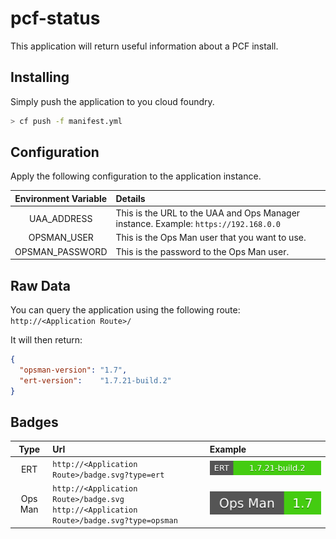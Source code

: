 # pcf-status

This application will return useful information about a PCF install.

## Installing

Simply push the application to you cloud foundry.
```Bash
> cf push -f manifest.yml
```

## Configuration

Apply the following configuration to the application instance.

| Environment Variable | Details |
|:--------------------:|:--------|
| UAA_ADDRESS          | This is the URL to the UAA and Ops Manager instance. Example: `https://192.168.0.0` |
| OPSMAN_USER          | This is the Ops Man user that you want to use. |
| OPSMAN_PASSWORD      | This is the password to the Ops Man user. |

## Raw Data

You can query the application using the following route: `http://<Application Route>/`

It will then return:
```JSON
{
  "opsman-version": "1.7",
  "ert-version":    "1.7.21-build.2"
}
```

## Badges

| Type | Url | Example |
|:----:|:----|:--------|
| ERT  | `http://<Application Route>/badge.svg?type=ert` | ![Ert](/img/ert.svg) |
| Ops Man | `http://<Application Route>/badge.svg` <br> `http://<Application Route>/badge.svg?type=opsman` | ![OpsMan](/img/opsman.svg) |
